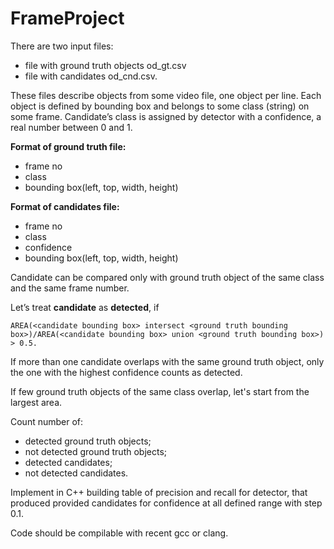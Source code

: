 # FrameProject

There are two input files: 
- file with ground truth objects od_gt.csv 
- file with candidates od_cnd.csv. 

These files describe objects from some video file, one object per line. Each object is defined by bounding box and belongs to some class (string) on some frame. Candidate’s class is assigned by detector with a confidence, a real number between 0 and 1.

**Format of ground truth file:** 
- frame no 
- class
- bounding box(left, top, width, height)

**Format of candidates file:**
- frame no
- class 
- confidence 
- bounding box(left, top, width, height)

Candidate can be compared only with ground truth object of the same class and the same frame number.

Let’s treat **candidate** as **detected**, if
```
AREA(<candidate bounding box> intersect <ground truth bounding box>)/AREA(<candidate bounding box> union <ground truth bounding box>) > 0.5.
```

If more than one candidate overlaps with the same ground truth object, only the one with the highest confidence counts as detected.

If few ground truth objects of the same class overlap, let's start from the largest area.

Count number of:
- detected ground truth objects;
- not detected ground truth objects;
- detected candidates;
- not detected candidates.

Implement in C++ building table of precision and recall for detector, that produced provided candidates for confidence at all defined range with step 0.1.

Code should be compilable  with recent gcc or clang.